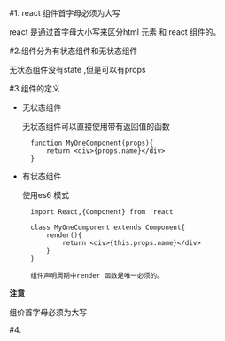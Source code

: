 #1. react 组件首字母必须为大写

react 是通过首字母大小写来区分html 元素 和 react 组件的。

#2.组件分为有状态组件和无状态组件

无状态组件没有state ,但是可以有props 

#3.组件的定义


+ 无状态组件
  
  无状态组件可以直接使用带有返回值的函数

        function MyOneComponent(props){
            return <div>{props.name}</div>
        }
+ 有状态组件

    使用es6 模式

        import React,{Component} from 'react'

        class MyOneComponent extends Component{
            render(){
                return <div>{this.props.name}</div>
            }
        }

        组件声明周期中render 函数是唯一必须的。

**注意**

组价首字母必须为大写

#4.